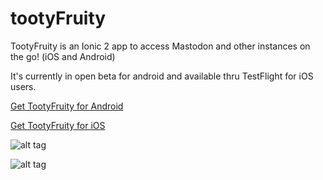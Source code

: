 # tootyFruity
TootyFruity is an Ionic 2 app to access Mastodon and other instances on the go! (iOS and Android)

It's currently in open beta for android and available thru TestFlight for iOS users.

[Get TootyFruity for Android](https://play.google.com/apps/testing/ch.kevinegli.tootyfruity221258)


[Get TootyFruity for iOS](https://goo.gl/forms/hzb0b8SARX6CbUbu1)

![alt tag](http://tootyfruity.kevinegli.ch/img/android_ui.jpg)


![alt tag](http://tootyfruity.kevinegli.ch/img/ios_ui.jpg)
